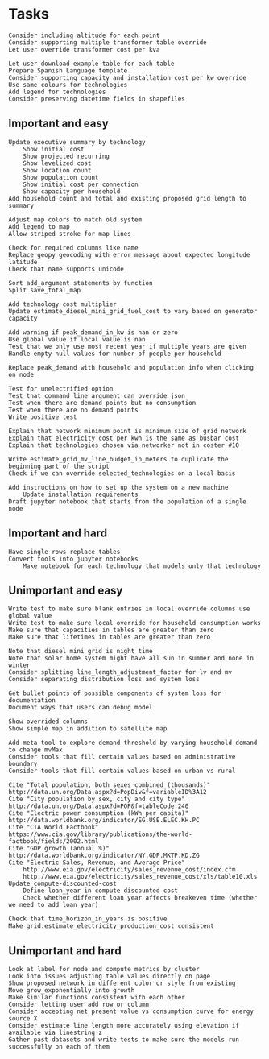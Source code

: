 # Tasks

    Consider including altitude for each point
    Consider supporting multiple transformer table override
    Let user override transformer cost per kva

    Let user download example table for each table
    Prepare Spanish Language template
    Consider supporting capacity and installation cost per kw override
    Use same colours for technologies
    Add legend for technologies
    Consider preserving datetime fields in shapefiles

## Important and easy

    Update executive summary by technology
        Show initial cost
        Show projected recurring
        Show levelized cost
        Show location count
        Show population count
        Show initial cost per connection
        Show capacity per household
    Add household count and total and existing proposed grid length to summary

    Adjust map colors to match old system
    Add legend to map
    Allow striped stroke for map lines

    Check for required columns like name
    Replace geopy geocoding with error message about expected longitude latitude
    Check that name supports unicode

    Sort add_argument statements by function
    Split save_total_map

    Add technology cost multiplier
    Update estimate_diesel_mini_grid_fuel_cost to vary based on generator capacity

    Add warning if peak_demand_in_kw is nan or zero
    Use global value if local value is nan
    Test that we only use most recent year if multiple years are given
    Handle empty null values for number of people per household

    Replace peak_demand with household and population info when clicking on node

    Test for unelectrified option
    Test that command line argument can override json
    Test when there are demand points but no consumption
    Test when there are no demand points
    Write positive test

    Explain that network minimum point is minimum size of grid network
    Explain that electricity cost per kwh is the same as busbar cost
    Explain that technologies chosen via networker not in coster #10

    Write estimate_grid_mv_line_budget_in_meters to duplicate the beginning part of the script
    Check if we can override selected_technologies on a local basis

    Add instructions on how to set up the system on a new machine
        Update installation requirements
    Draft jupyter notebook that starts from the population of a single node

## Important and hard

    Have single rows replace tables
    Convert tools into jupyter notebooks
        Make notebook for each technology that models only that technology

## Unimportant and easy

    Write test to make sure blank entries in local override columns use global value
    Write test to make sure local override for household consumption works
    Make sure that capacities in tables are greater than zero
    Make sure that lifetimes in tables are greater than zero

    Note that diesel mini grid is night time
    Note that solar home system might have all sun in summer and none in winter
    Consider splitting line_length_adjustment_factor for lv and mv
    Consider separating distribution loss and system loss

    Get bullet points of possible components of system loss for documentation
    Document ways that users can debug model

    Show overrided columns
    Show simple map in addition to satellite map

    Add meta tool to explore demand threshold by varying household demand to change mvMax
    Consider tools that fill certain values based on administrative boundary
    Consider tools that fill certain values based on urban vs rural

    Cite "Total population, both sexes combined (thousands)" http://data.un.org/Data.aspx?d=PopDiv&f=variableID%3A12
    Cite "City population by sex, city and city type" http://data.un.org/Data.aspx?d=POP&f=tableCode:240
    Cite "Electric power consumption (kWh per capita)" http://data.worldbank.org/indicator/EG.USE.ELEC.KH.PC
    Cite "CIA World Factbook" https://www.cia.gov/library/publications/the-world-factbook/fields/2002.html
    Cite "GDP growth (annual %)" http://data.worldbank.org/indicator/NY.GDP.MKTP.KD.ZG
    Cite "Electric Sales, Revenue, and Average Price"
        http://www.eia.gov/electricity/sales_revenue_cost/index.cfm
        http://www.eia.gov/electricity/sales_revenue_cost/xls/table10.xls
    Update compute-discounted-cost
        Define loan_year in compute discounted cost
        Check whether different loan year affects breakeven time (whether we need to add loan year)

    Check that time_horizon_in_years is positive
    Make grid.estimate_electricity_production_cost consistent

## Unimportant and hard

    Look at label for node and compute metrics by cluster
    Look into issues adjusting table values directly on page
    Show proposed network in different color or style from existing
    Move grow_exponentially into growth
    Make similar functions consistent with each other
    Consider letting user add row or column
    Consider accepting net present value vs consumption curve for energy source X
    Consider estimate line length more accurately using elevation if available via linestring z
    Gather past datasets and write tests to make sure the models run successfully on each of them
